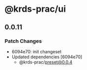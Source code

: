 # @krds-prac/ui

## 0.0.11

### Patch Changes

- 6094e70: init changeset
- Updated dependencies [6094e70]
  - @krds-prac/preset@0.0.4
